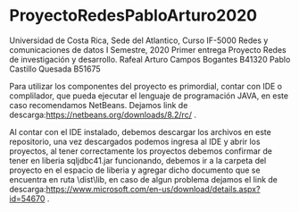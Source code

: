 # ProyectoRedesPabloArturo2020
Universidad de Costa Rica, Sede del Atlantico, Curso IF-5000 Redes y comunicaciones de datos I Semestre, 2020
Primer entrega Proyecto Redes de investigación y desarrollo.
Rafeal Arturo Campos Bogantes B41320
Pablo Castillo Quesada B51675

Para utilizar los componentes del proyecto es primordial, contar con IDE o complilador, que pueda ejecutar el lenguaje de programación JAVA, en este caso recomendamos NetBeans. Dejamos link de descarga:https://netbeans.org/downloads/8.2/rc/ .

Al contar con el IDE instalado, debemos descargar los archivos en este repositorio, una vez descargados podemos ingresa al IDE y abrir los proyectos, al tener correctamente los proyectos debemos confirmar de tener en liberia sqljdbc41.jar funcionando, debemos ir a la carpeta del proyecto en el espacio de liberia y agregar dicho documento que se encuentra en ruta \dist\lib, en caso de algun problema dejamos el link de descarga:https://www.microsoft.com/en-us/download/details.aspx?id=54670 .


